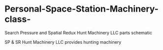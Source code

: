 # Personal-Space-Station-Machinery-class-
Search Pressure and Spatial Redux Hunt Machinery LLC parts schematic

SP & SR Hunt Machinery LLC provides hunting machinery
